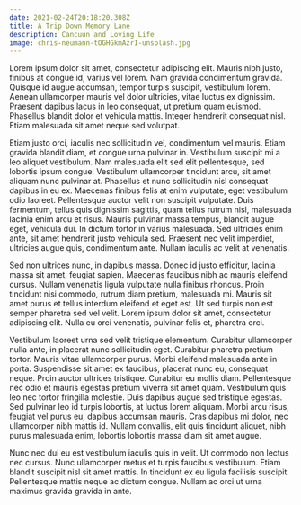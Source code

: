 ```yaml
---
date: 2021-02-24T20:18:20.308Z
title: A Trip Down Memory Lane
description: Cancuun and Loving Life
image: chris-neumann-tOGHGkmAzrI-unsplash.jpg
---
```

Lorem ipsum dolor sit amet, consectetur adipiscing elit. Mauris nibh justo, finibus at congue id, varius vel lorem. Nam gravida condimentum gravida. Quisque id augue accumsan, tempor turpis suscipit, vestibulum lorem. Aenean ullamcorper mauris vel dolor ultricies, vitae luctus ex dignissim. Praesent dapibus lacus in leo consequat, ut pretium quam euismod. Phasellus blandit dolor et vehicula mattis. Integer hendrerit consequat nisl. Etiam malesuada sit amet neque sed volutpat.

Etiam justo orci, iaculis nec sollicitudin vel, condimentum vel mauris. Etiam gravida blandit diam, et congue urna pulvinar in. Vestibulum suscipit mi a leo aliquet vestibulum. Nam malesuada elit sed elit pellentesque, sed lobortis ipsum congue. Vestibulum ullamcorper tincidunt arcu, sit amet aliquam nunc pulvinar at. Phasellus et nunc sollicitudin nisl consequat dapibus in eu ex. Maecenas finibus felis at enim vulputate, eget vestibulum odio laoreet. Pellentesque auctor velit non suscipit vulputate. Duis fermentum, tellus quis dignissim sagittis, quam tellus rutrum nisl, malesuada lacinia enim arcu et risus. Mauris pulvinar massa tempus, blandit augue eget, vehicula dui. In dictum tortor in varius malesuada. Sed ultricies enim ante, sit amet hendrerit justo vehicula sed. Praesent nec velit imperdiet, ultricies augue quis, condimentum ante. Nullam iaculis ac velit at venenatis.

Sed non ultrices nunc, in dapibus massa. Donec id justo efficitur, lacinia massa sit amet, feugiat sapien. Maecenas faucibus nibh ac mauris eleifend cursus. Nullam venenatis ligula vulputate nulla finibus rhoncus. Proin tincidunt nisi commodo, rutrum diam pretium, malesuada mi. Mauris sit amet purus et tellus interdum eleifend et eget est. Ut sed turpis non est semper pharetra sed vel velit. Lorem ipsum dolor sit amet, consectetur adipiscing elit. Nulla eu orci venenatis, pulvinar felis et, pharetra orci.

Vestibulum laoreet urna sed velit tristique elementum. Curabitur ullamcorper nulla ante, in placerat nunc sollicitudin eget. Curabitur pharetra pretium tortor. Mauris vitae ullamcorper purus. Morbi eleifend malesuada ante in porta. Suspendisse sit amet ex faucibus, placerat nunc eu, consequat neque. Proin auctor ultrices tristique. Curabitur eu mollis diam. Pellentesque nec odio et mauris egestas pretium viverra sit amet quam. Vestibulum quis leo nec tortor fringilla molestie. Duis dapibus augue sed tristique egestas. Sed pulvinar leo id turpis lobortis, at luctus lorem aliquam. Morbi arcu risus, feugiat vel purus eu, dapibus accumsan mauris. Cras dapibus mi dolor, nec ullamcorper nibh mattis id. Nullam convallis, elit quis tincidunt aliquet, nibh purus malesuada enim, lobortis lobortis massa diam sit amet augue.

Nunc nec dui eu est vestibulum iaculis quis in velit. Ut commodo non lectus nec cursus. Nunc ullamcorper metus et turpis faucibus vestibulum. Etiam blandit suscipit nisl sit amet mattis. In tincidunt ex eu ligula facilisis suscipit. Pellentesque mattis neque ac dictum congue. Nullam ac orci ut urna maximus gravida gravida in ante.
